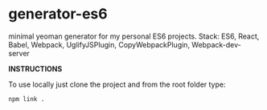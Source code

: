 # generator-es6

minimal yeoman generator for my personal ES6 projects.
Stack: ES6, React, Babel, Webpack, UglifyJSPlugin, CopyWebpackPlugin, Webpack-dev-server     


__INSTRUCTIONS__

To use locally just clone the project and from the root folder type:

`npm link .`
